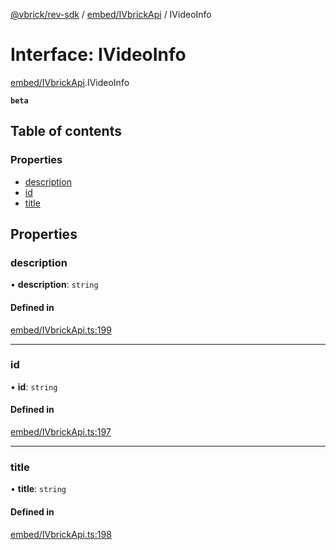 [@vbrick/rev-sdk](../README.md) / [embed/IVbrickApi](../modules/embed_IVbrickApi.md) / IVideoInfo

# Interface: IVideoInfo

[embed/IVbrickApi](../modules/embed_IVbrickApi.md).IVideoInfo

**`beta`**

## Table of contents

### Properties

- [description](embed_IVbrickApi.IVideoInfo.md#description)
- [id](embed_IVbrickApi.IVideoInfo.md#id)
- [title](embed_IVbrickApi.IVideoInfo.md#title)

## Properties

### description

• **description**: `string`

#### Defined in

[embed/IVbrickApi.ts:199](https://github.com/vbrick/rev-sdk-js/blob/cac113d/src/embed/IVbrickApi.ts#L199)

___

### id

• **id**: `string`

#### Defined in

[embed/IVbrickApi.ts:197](https://github.com/vbrick/rev-sdk-js/blob/cac113d/src/embed/IVbrickApi.ts#L197)

___

### title

• **title**: `string`

#### Defined in

[embed/IVbrickApi.ts:198](https://github.com/vbrick/rev-sdk-js/blob/cac113d/src/embed/IVbrickApi.ts#L198)
